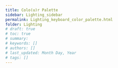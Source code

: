 ```yaml
---
title: Colo(u)r Palette
sidebar: Lighting_sidebar
permalink: Lighting_keyboard_color_palette.html
folder: Lighting
# draft: true
# toc: true
# summary: 
# keywords: []
# authors: []
# last_updated: Month Day, Year
# tags: []
---
```

